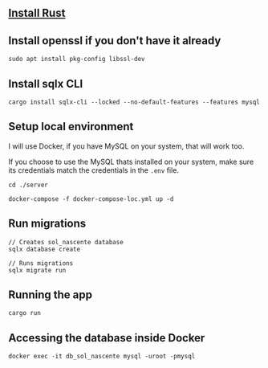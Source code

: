 ## [Install Rust](https://www.rust-lang.org/tools/install)

## Install openssl if you don't have it already

```console
sudo apt install pkg-config libssl-dev
```

## Install sqlx CLI

```console
cargo install sqlx-cli --locked --no-default-features --features mysql
```

## Setup local environment

I will use Docker, if you have MySQL on your system, that will work too.

If you choose to use the MySQL thats installed on your system,
make sure its credentials match the credentials in the `.env` file.

```console
cd ./server

docker-compose -f docker-compose-loc.yml up -d
```

## Run migrations

```console
// Creates sol_nascente database
sqlx database create

// Runs migrations
sqlx migrate run
```

## Running the app

```console
cargo run
```

## Accessing the database inside Docker

```
docker exec -it db_sol_nascente mysql -uroot -pmysql
```

